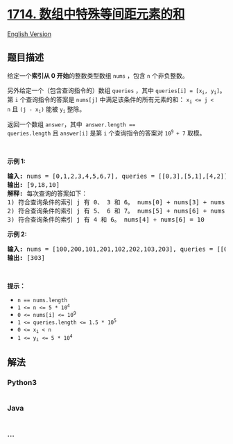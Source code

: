 # [1714. 数组中特殊等间距元素的和](https://leetcode-cn.com/problems/sum-of-special-evenly-spaced-elements-in-array)

[English Version](https://github.com/yanglr/leetcode-ac/blob/master/assets/1700-1799/1714.Sum%20Of%20Special%20Evenly-Spaced%20Elements%20In%20Array/README_EN.md)

## 题目描述

<!-- 这里写题目描述 -->

<p>给定一个<strong>索引从 0 开始</strong>的整数类型数组 <code>nums</code> ，包含 <code>n</code> 个非负整数。</p>

<p>另外给定一个（包含查询指令的）数组 <code>queries</code> ，其中 <code>queries[i] = [x<sub>i</sub>, y<sub>i</sub>]</code>。 第 <code>i</code> 个查询指令的答案是 <code>nums[j]</code> 中满足该条件的所有元素的和： <code>x<sub>i</sub> &lt;= j &lt; n</code> 且 <code>(j - x<sub>i</sub>)</code> 能被 <code>y<sub>i</sub></code> 整除。</p>

<p>返回一个数组<em> </em><code>answer</code>，其中<em>  </em><code>answer.length == queries.length</code> 且 <code>answer[i]</code> 是第 <code>i</code> 个查询指令的答案对 <code>10<sup>9 </sup>+ 7</code> 取模。</p>

<p> </p>

<p><strong>示例 1:</strong></p>

<pre><strong>输入:</strong> nums = [0,1,2,3,4,5,6,7], queries = [[0,3],[5,1],[4,2]]
<strong>输出:</strong> [9,18,10]
<strong>解释:</strong> 每次查询的答案如下：
1) 符合查询条件的索引 j 有 0、 3 和 6。 nums[0] + nums[3] + nums[6] = 9
2) 符合查询条件的索引 j 有 5、 6 和 7。 nums[5] + nums[6] + nums[7] = 18
3) 符合查询条件的索引 j 有 4 和 6。 nums[4] + nums[6] = 10
</pre>

<p><strong>示例 2:</strong></p>

<pre><strong>输入:</strong> nums = [100,200,101,201,102,202,103,203], queries = [[0,7]]
<strong>输出:</strong> [303]
</pre>

<p> </p>

<p><b>提示：</b></p>

<ul>
	<li><code>n == nums.length</code></li>
	<li><code>1 &lt;= n &lt;= 5 * 10<sup>4</sup></code></li>
	<li><code>0 &lt;= nums[i] &lt;= 10<sup>9</sup></code></li>
	<li><code>1 &lt;= queries.length &lt;= 1.5 * 10<sup>5</sup></code></li>
	<li><code>0 &lt;= x<sub>i</sub> &lt; n</code></li>
	<li><code>1 &lt;= y<sub>i</sub> &lt;= 5 * 10<sup>4</sup></code></li>
</ul>


## 解法

<!-- 这里可写通用的实现逻辑 -->

<!-- tabs:start -->

### **Python3**

<!-- 这里可写当前语言的特殊实现逻辑 -->

```python

```

### **Java**

<!-- 这里可写当前语言的特殊实现逻辑 -->

```java

```

### **...**

```

```

<!-- tabs:end -->
